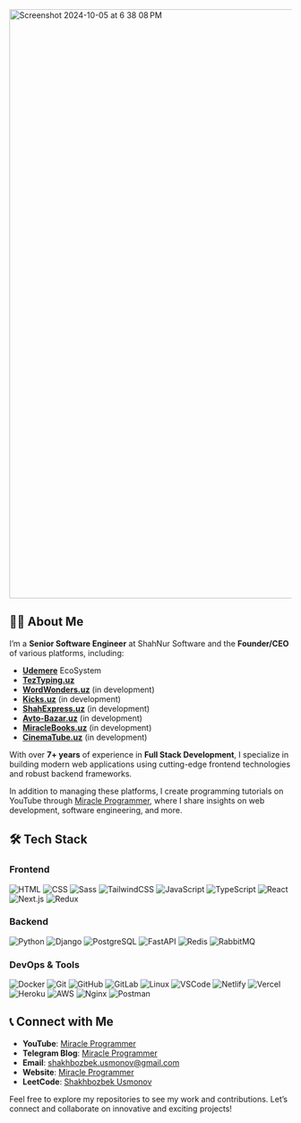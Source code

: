 <img width="1050" alt="Screenshot 2024-10-05 at 6 38 08 PM" src="https://github.com/user-attachments/assets/2b67fe83-dcf8-4797-9e58-f6b4e5c9cda5">

## 👨‍💻 About Me

I’m a **Senior Software Engineer** at ShahNur Software and the **Founder/CEO** of various platforms, including:

- [**Udemere**](https://udemere.uz) EcoSystem
- [**TezTyping.uz**](https://teztyping.uz)
- [**WordWonders.uz**](https://wordwonders.uz) (in development)
- [**Kicks.uz**](https://kicks.uz) (in development)
- [**ShahExpress.uz**](https://shahexpress.uz) (in development)
- [**Avto-Bazar.uz**](https://avto-bazar.uz) (in development)
- [**MiracleBooks.uz**](https://miraclebooks.uz) (in development)
- [**CinemaTube.uz**](https://cinematube.uz) (in development)

With over **7+ years** of experience in **Full Stack Development**, I specialize in building modern web applications using cutting-edge frontend technologies and robust backend frameworks.

In addition to managing these platforms, I create programming tutorials on YouTube through [Miracle Programmer](https://www.youtube.com/@miracleprogrammer), where I share insights on web development, software engineering, and more.

## 🛠️ Tech Stack

### Frontend
![HTML](https://skillicons.dev/icons?i=html)
![CSS](https://skillicons.dev/icons?i=css)
![Sass](https://skillicons.dev/icons?i=sass)
![TailwindCSS](https://skillicons.dev/icons?i=tailwind)
![JavaScript](https://skillicons.dev/icons?i=js)
![TypeScript](https://skillicons.dev/icons?i=ts)
![React](https://skillicons.dev/icons?i=react)
![Next.js](https://skillicons.dev/icons?i=nextjs)
![Redux](https://skillicons.dev/icons?i=redux)

### Backend
![Python](https://skillicons.dev/icons?i=py)
![Django](https://skillicons.dev/icons?i=django)
![PostgreSQL](https://skillicons.dev/icons?i=postgres)
![FastAPI](https://skillicons.dev/icons?i=fastapi)
![Redis](https://skillicons.dev/icons?i=redis)
![RabbitMQ](https://skillicons.dev/icons?i=rabbitmq)

### DevOps & Tools
![Docker](https://skillicons.dev/icons?i=docker)
![Git](https://skillicons.dev/icons?i=git)
![GitHub](https://skillicons.dev/icons?i=github)
![GitLab](https://skillicons.dev/icons?i=gitlab)
![Linux](https://skillicons.dev/icons?i=kali)
![VSCode](https://skillicons.dev/icons?i=vscode)
![Netlify](https://skillicons.dev/icons?i=netlify)
![Vercel](https://skillicons.dev/icons?i=vercel)
![Heroku](https://skillicons.dev/icons?i=heroku)
![AWS](https://skillicons.dev/icons?i=aws)
![Nginx](https://skillicons.dev/icons?i=nginx)
![Postman](https://skillicons.dev/icons?i=postman)

## 📞 Connect with Me

- **YouTube**: [Miracle Programmer](https://www.youtube.com/@miracleprogrammer)
- **Telegram Blog**: [Miracle Programmer](https://t.me/miracleprogrammer)
- **Email**: [shakhbozbek.usmonov@gmail.com](mailto:shakhbozbek.usmonov@gmail.com)
- **Website**: [Miracle Programmer](https://miracleprogrammer.com)
- **LeetCode**: [Shakhbozbek Usmonov](https://leetcode.com/u/shakhbozbekusmonov/)

Feel free to explore my repositories to see my work and contributions. Let’s connect and collaborate on innovative and exciting projects!
